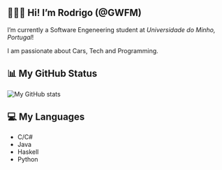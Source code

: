 ## 👨🏼‍🎓 Hi! I’m Rodrigo (@GWFM)

I’m currently a Software Engeneering student at _Universidade do Minho, Portugal_!

I am passionate about Cars, Tech and Programming.

## 📊 My GitHub Status

![My GitHub stats](https://github-readme-stats.vercel.app/api?username=GWFM&count_private=true&show_icons=true&theme=synthwave&hide=contribs&hide_border=true)

## 💻 My Languages

- C/C#
- Java
- Haskell
- Python
